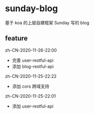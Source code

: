 # sunday-blog

基于 koa 的上层自建框架 Sunday 写的 blog

## feature

zh-CN-2020-11-26-22:00

- 完善 user-restful-api
- 添加 blog-restful-api

zh-CN-2020-11-25-22:22

- 添加 cors 跨域支持

zh-CN-2020-11-25-22:01

- 添加 user-restful-api
